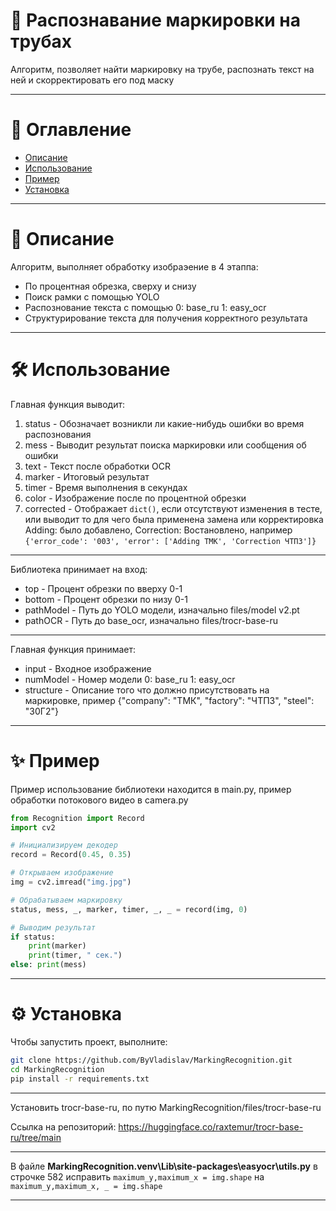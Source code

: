 # 🚀 Распознавание маркировки на трубах

Алгоритм, позволяет найти маркировку на трубе, распознать текст на ней и скорректировать его под маску

---

# 📌 Оглавление
* [Описание](#info)
* [Использование](#use)
* [Пример](#example)
* [Установка](#install)

---

<a id="info"></a>
# 📝 Описание
Алгоритм, выполняет обработку изобраэение в 4 этаппа:
* По процентная обрезка, сверху и снизу
* Поиск рамки с помощью YOLO
* Распознование текста с помощью 0: base_ru 1: easy_ocr
* Структурирование текста для получения корректного результата

---

<a id="use"></a>
# 🛠 Использование

Главная функция выводит:
1. status - Обозначает возникли ли какие-нибудь ошибки во время распознования
2. mess - Выводит результат поиска маркировки или сообщения об ошибки
3. text - Текст после обработки OCR
4. marker - Итоговый результат
5. timer - Время выполнения в секундах
6. color - Изображение после по процентной обрезки
7. corrected - Отображает ```dict()```, если отсутствуют изменения в тесте, или выводит то для чего была применена замена или корректировка Adding: было добавлено, Correction: Востановлено, например ```{'error_code': '003', 'error': ['Adding ТМК', 'Correction ЧТПЗ']}```

---

Библиотека принимает на вход:
* top - Процент обрезки по вверху 0-1
* bottom - Процент обрезки по низу 0-1
* pathModel - Путь до YOLO модели, изначально files/model v2.pt
* pathOCR - Путь до base_ocr, изначально files/trocr-base-ru

---

Главная функция принимает:
* input - Входное изображение
* numModel - Номер модели 0: base_ru 1: easy_ocr 
* structure - Описание того что должно присутствовать на маркировке, пример {"company": "ТМК", "factory": "ЧТПЗ", "steel": "30Г2"}

---

<a id="example"></a>
# ✨ Пример

Пример использование библиотеки находится в main.py, пример обработки потокового видео в camera.py

``` main.py
from Recognition import Record
import cv2

# Инициализируем декодер
record = Record(0.45, 0.35)

# Открываем изображение
img = cv2.imread("img.jpg")

# Обрабатываем маркировку
status, mess, _, marker, timer, _, _ = record(img, 0)

# Выводим результат
if status:
    print(marker)
    print(timer, " сек.")
else: print(mess)
```

---

<a id="install"></a>
# ⚙️ Установка

Чтобы запустить проект, выполните:

```bash
git clone https://github.com/ByVladislav/MarkingRecognition.git
cd MarkingRecognition
pip install -r requirements.txt
```

---

Установить trocr-base-ru, по путю MarkingRecognition/files/trocr-base-ru

Ссылка на репозиторий: https://huggingface.co/raxtemur/trocr-base-ru/tree/main

---

В файле **MarkingRecognition\.venv\Lib\site-packages\easyocr\utils.py** в строчке 582 исправить ```maximum_y,maximum_x = img.shape``` на ```maximum_y,maximum_x, _ = img.shape```

---
